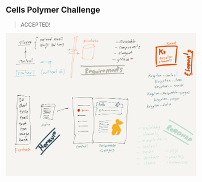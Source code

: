 ## Cells Polymer Challenge

> ACCEPTED!

![I](https://github.com/ccanado/kr-polymer-challenge/blob/master/notes.png)
